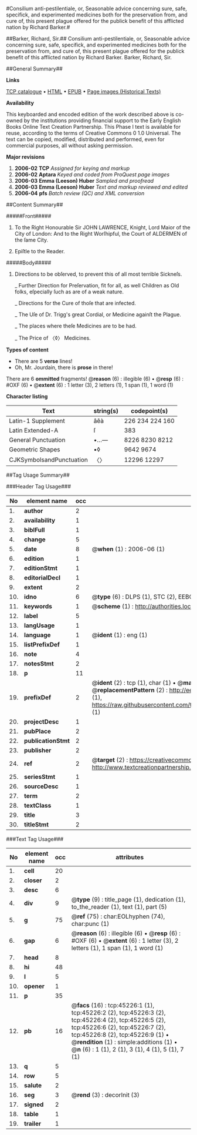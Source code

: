 #Consilium anti-pestilentiale, or, Seasonable advice concerning sure, safe, specifick, and experimented medicines both for the preservation from, and cure of, this present plague offered for the publick benefit of this afflicted nation by Richard Barker.#

##Barker, Richard, Sir.##
Consilium anti-pestilentiale, or, Seasonable advice concerning sure, safe, specifick, and experimented medicines both for the preservation from, and cure of, this present plague offered for the publick benefit of this afflicted nation by Richard Barker.
Barker, Richard, Sir.

##General Summary##

**Links**

[TCP catalogue](http://www.ota.ox.ac.uk/tcp/)  • 
[HTML](http://tei.it.ox.ac.uk/tcp/Texts-HTML/free/A30/A30931.html)  • 
[EPUB](http://tei.it.ox.ac.uk/tcp/Texts-EPUB/free/A30/A30931.epub) • 
[Page images (Historical Texts)](https://data.historicaltexts.jisc.ac.uk/view?pubId=eebo-10543607e&pageId=eebo-10543607e-45226-1)

**Availability**

This keyboarded and encoded edition of the
	       work described above is co-owned by the institutions
	       providing financial support to the Early English Books
	       Online Text Creation Partnership. This Phase I text is
	       available for reuse, according to the terms of Creative
	       Commons 0 1.0 Universal. The text can be copied,
	       modified, distributed and performed, even for
	       commercial purposes, all without asking permission.

**Major revisions**

1. __2006-02__ __TCP__ *Assigned for keying and markup*
1. __2006-02__ __Aptara__ *Keyed and coded from ProQuest page images*
1. __2006-03__ __Emma (Leeson) Huber__ *Sampled and proofread*
1. __2006-03__ __Emma (Leeson) Huber__ *Text and markup reviewed and edited*
1. __2006-04__ __pfs__ *Batch review (QC) and XML conversion*

##Content Summary##

#####Front#####

1. To the Right Honourable
Sir JOHN LAWRENCE, Knight,
Lord Maior of the City of
London:
And to the Right Worſhipful,
the Court of ALDERMEN
of the ſame City.

1. Epiſtle to the Reader.

#####Body#####

1. Directions to be obſerved, to prevent this of
all most terrible Sickneſs.

    _ Further Direction for Preſervation, fit for all, as well
Children as Old folks, eſpecially ſuch as are of a
weak nature.

    _ Directions for the Cure of thoſe that are infected.

    _ The Uſe of Dr. Trigg's great Cordial, or Medicine
againſt the Plague.

    _ The places where theſe Medicines are to be had.

    _ The Price of 〈◊〉 Medicines.

**Types of content**

  * There are 5 **verse** lines!
  * Oh, Mr. Jourdain, there is **prose** in there!

There are 6 **ommitted** fragments! 
 @__reason__ (6) : illegible (6)  •  @__resp__ (6) : #OXF (6)  •  @__extent__ (6) : 1 letter (3), 2 letters (1), 1 span (1), 1 word (1)

**Character listing**


|Text|string(s)|codepoint(s)|
|---|---|---|
|Latin-1 Supplement|âêà |226 234 224 160|
|Latin Extended-A|ſ|383|
|General Punctuation|•…—|8226 8230 8212|
|Geometric Shapes|▪◊|9642 9674|
|CJKSymbolsandPunctuation|〈〉|12296 12297|

##Tag Usage Summary##

###Header Tag Usage###

|No|element name|occ|attributes|
|---|---|---|---|
|1.|__author__|2||
|2.|__availability__|1||
|3.|__biblFull__|1||
|4.|__change__|5||
|5.|__date__|8| @__when__ (1) : 2006-06 (1)|
|6.|__edition__|1||
|7.|__editionStmt__|1||
|8.|__editorialDecl__|1||
|9.|__extent__|2||
|10.|__idno__|6| @__type__ (6) : DLPS (1), STC (2), EEBO-CITATION (1), OCLC (1), VID (1)|
|11.|__keywords__|1| @__scheme__ (1) : http://authorities.loc.gov/ (1)|
|12.|__label__|5||
|13.|__langUsage__|1||
|14.|__language__|1| @__ident__ (1) : eng (1)|
|15.|__listPrefixDef__|1||
|16.|__note__|4||
|17.|__notesStmt__|2||
|18.|__p__|11||
|19.|__prefixDef__|2| @__ident__ (2) : tcp (1), char (1)  •  @__matchPattern__ (2) : ([0-9\-]+):([0-9IVX]+) (1), (.+) (1)  •  @__replacementPattern__ (2) : http://eebo.chadwyck.com/downloadtiff?vid=$1&page=$2 (1), https://raw.githubusercontent.com/textcreationpartnership/Texts/master/tcpchars.xml#$1 (1)|
|20.|__projectDesc__|1||
|21.|__pubPlace__|2||
|22.|__publicationStmt__|2||
|23.|__publisher__|2||
|24.|__ref__|2| @__target__ (2) : https://creativecommons.org/publicdomain/zero/1.0/ (1), http://www.textcreationpartnership.org/docs/. (1)|
|25.|__seriesStmt__|1||
|26.|__sourceDesc__|1||
|27.|__term__|2||
|28.|__textClass__|1||
|29.|__title__|3||
|30.|__titleStmt__|2||


###Text Tag Usage###

|No|element name|occ|attributes|
|---|---|---|---|
|1.|__cell__|20||
|2.|__closer__|2||
|3.|__desc__|6||
|4.|__div__|9| @__type__ (9) : title_page (1), dedication (1), to_the_reader (1), text (1), part (5)|
|5.|__g__|75| @__ref__ (75) : char:EOLhyphen (74), char:punc (1)|
|6.|__gap__|6| @__reason__ (6) : illegible (6)  •  @__resp__ (6) : #OXF (6)  •  @__extent__ (6) : 1 letter (3), 2 letters (1), 1 span (1), 1 word (1)|
|7.|__head__|8||
|8.|__hi__|48||
|9.|__l__|5||
|10.|__opener__|1||
|11.|__p__|35||
|12.|__pb__|16| @__facs__ (16) : tcp:45226:1 (1), tcp:45226:2 (2), tcp:45226:3 (2), tcp:45226:4 (2), tcp:45226:5 (2), tcp:45226:6 (2), tcp:45226:7 (2), tcp:45226:8 (2), tcp:45226:9 (1)  •  @__rendition__ (1) : simple:additions (1)  •  @__n__ (6) : 1 (1), 2 (1), 3 (1), 4 (1), 5 (1), 7 (1)|
|13.|__q__|5||
|14.|__row__|5||
|15.|__salute__|2||
|16.|__seg__|3| @__rend__ (3) : decorInit (3)|
|17.|__signed__|2||
|18.|__table__|1||
|19.|__trailer__|1||
